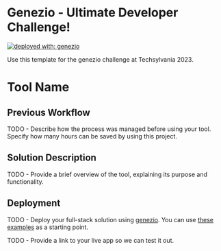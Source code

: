 # Genezio - Ultimate Developer Challenge!

[![deployed with: genezio](https://img.shields.io/badge/deployed_with-genezio-6742c1.svg?labelColor=62C353&style=flat)](https://github.com/genez-io/genezio)

Use this template for the genezio challenge at Techsylvania 2023.

# Tool Name

## Previous Workflow

TODO - Describe how the process was managed before using your tool. Specify how many hours can be saved by using this project.

## Solution Description

TODO - Provide a brief overview of the tool, explaining its purpose and functionality.

## Deployment

TODO - Deploy your full-stack solution using [genezio](https://genez.io/). You can use [these examples](https://github.com/Genez-io/genezio-examples) as a starting point.

TODO - Provide a link to your live app so we can test it out.


